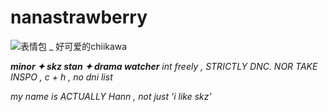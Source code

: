 # nanastrawberry
![表情包 _ 好可爱的chiikawa](https://github.com/user-attachments/assets/7f4e7b37-e606-4e09-87b8-dae5d4a543da)

***minor ✦ skz stan ✦ drama watcher*** *int freely , STRICTLY DNC. NOR TAKE INSPO , c + h , no dni list*

*my name is ACTUALLY Hann , not just 'i like skz'*
